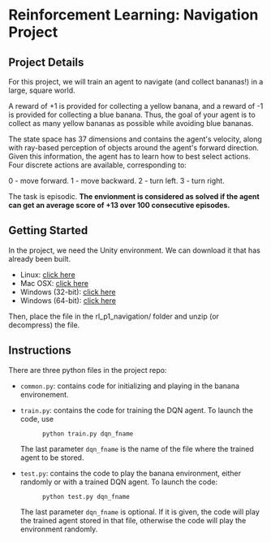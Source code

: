 # Reinforcement Learning: Navigation Project

## Project Details
For this project, we will train an agent to navigate (and collect bananas!) in a large, square world.

A reward of +1 is provided for collecting a yellow banana, and a reward of -1 is provided for collecting a blue banana. Thus, the goal of your agent is to collect as many yellow bananas as possible while avoiding blue bananas.

The state space has 37 dimensions and contains the agent's velocity, along with ray-based perception of objects around the agent's forward direction. Given this information, the agent has to learn how to best select actions. Four discrete actions are available, corresponding to:

0 - move forward.
1 - move backward.
2 - turn left.
3 - turn right.

The task is episodic. **The envionment is considered as solved if the agent can get an average score of +13 over 100 consecutive episodes.**


## Getting Started
In the project, we need the Unity environment. We can download it that has already been built.

* Linux: [click here](https://s3-us-west-1.amazonaws.com/udacity-drlnd/P1/Banana/Banana_Linux.zip)
* Mac OSX: [click here](https://s3-us-west-1.amazonaws.com/udacity-drlnd/P1/Banana/Banana.app.zip)
* Windows (32-bit): [click here](https://s3-us-west-1.amazonaws.com/udacity-drlnd/P1/Banana/Banana_Windows_x86.zip)
* Windows (64-bit): [click here](https://s3-us-west-1.amazonaws.com/udacity-drlnd/P1/Banana/Banana_Windows_x86_64.zip)

Then, place the file in the rl_p1_navigation/ folder and unzip (or decompress) the file.

## Instructions
There are three python files in the project repo:
* `common.py`:   contains code for initializing and playing in the banana environement.

* `train.py`: contains the code for training the DQN agent. To launch the code, use 

            python train.py dqn_fname
    
    The last parameter `dqn_fname` is the name of the file where the trained agent to be stored.

* `test.py`: contains the code to play the banana environment, either randomly or with a trained DQN agent. To launch the code:

            python test.py dqn_fname

    The last parameter `dqn_fname` is optional. If it is given, the code will play the trained agent stored in that file, otherwise the code will play the environment randomly.